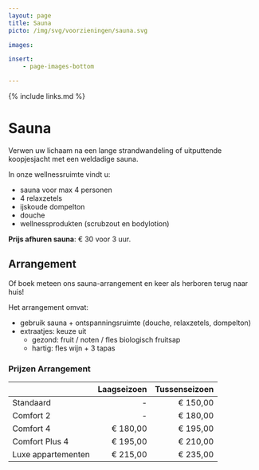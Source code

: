 ```yaml
---
layout: page
title: Sauna
picto: /img/svg/voorzieningen/sauna.svg

images:

insert:
    - page-images-bottom

---
```

{% include links.md %}

# Sauna 

Verwen uw lichaam na een lange strandwandeling of uitputtende koopjesjacht met een weldadige sauna. 

In onze wellnessruimte vindt u:
- sauna voor max 4 personen
- 4 relaxzetels
- ijskoude dompelton
- douche
- wellnessprodukten (scrubzout en bodylotion)

**Prijs afhuren sauna**: € 30 voor 3 uur.


## Arrangement

Of boek meteen ons sauna-arrangement en keer als herboren terug naar huis!

Het arrangement omvat:
- gebruik sauna + ontspanningsruimte (douche, relaxzetels, dompelton)
- extraatjes: keuze uit
    - gezond: fruit / noten / fles biologisch fruitsap
    - hartig: fles wijn + 3 tapas

### Prijzen Arrangement


|           | Laagseizoen  | Tussenseizoen | 
|:----------|-------------:|--------------:|
| Standaard | -            | € 150,00      |
| Comfort 2 | -            | € 180,00      |
| Comfort 4 | € 180,00     | € 195,00      |
| Comfort Plus 4 | € 195,00| € 210,00      |
| Luxe appartementen | € 215,00 | € 235,00 |
